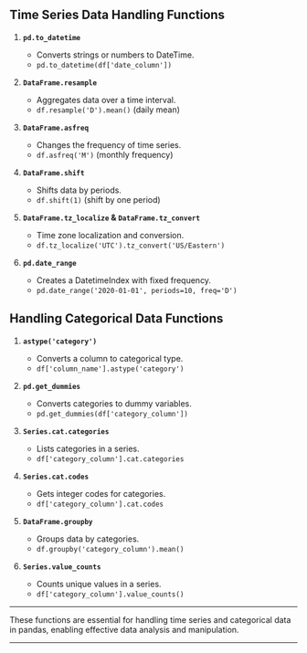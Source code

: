 ## Time Series Data Handling Functions

1. **`pd.to_datetime`**

   - Converts strings or numbers to DateTime.
   - `pd.to_datetime(df['date_column'])`

2. **`DataFrame.resample`**

   - Aggregates data over a time interval.
   - `df.resample('D').mean()` (daily mean)

3. **`DataFrame.asfreq`**

   - Changes the frequency of time series.
   - `df.asfreq('M')` (monthly frequency)

4. **`DataFrame.shift`**

   - Shifts data by periods.
   - `df.shift(1)` (shift by one period)

5. **`DataFrame.tz_localize` & `DataFrame.tz_convert`**

   - Time zone localization and conversion.
   - `df.tz_localize('UTC').tz_convert('US/Eastern')`

6. **`pd.date_range`**
   - Creates a DatetimeIndex with fixed frequency.
   - `pd.date_range('2020-01-01', periods=10, freq='D')`

## Handling Categorical Data Functions

1. **`astype('category')`**

   - Converts a column to categorical type.
   - `df['column_name'].astype('category')`

2. **`pd.get_dummies`**

   - Converts categories to dummy variables.
   - `pd.get_dummies(df['category_column'])`

3. **`Series.cat.categories`**

   - Lists categories in a series.
   - `df['category_column'].cat.categories`

4. **`Series.cat.codes`**

   - Gets integer codes for categories.
   - `df['category_column'].cat.codes`

5. **`DataFrame.groupby`**

   - Groups data by categories.
   - `df.groupby('category_column').mean()`

6. **`Series.value_counts`**
   - Counts unique values in a series.
   - `df['category_column'].value_counts()`

---

These functions are essential for handling time series and categorical data in pandas, enabling effective data analysis and manipulation.

---
